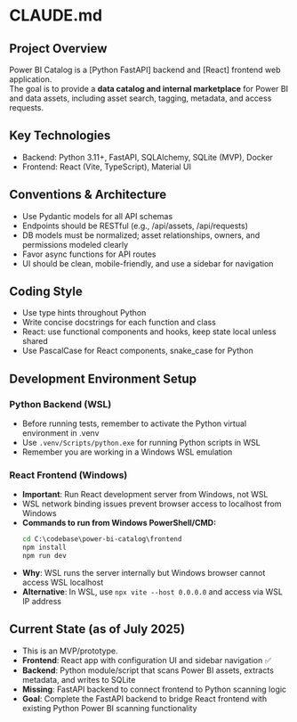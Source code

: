 # CLAUDE.md

## Project Overview
Power BI Catalog is a [Python FastAPI] backend and [React] frontend web application.  
The goal is to provide a **data catalog and internal marketplace** for Power BI and data assets, including asset search, tagging, metadata, and access requests.

## Key Technologies
- Backend: Python 3.11+, FastAPI, SQLAlchemy, SQLite (MVP), Docker
- Frontend: React (Vite, TypeScript), Material UI

## Conventions & Architecture
- Use Pydantic models for all API schemas
- Endpoints should be RESTful (e.g., /api/assets, /api/requests)
- DB models must be normalized; asset relationships, owners, and permissions modeled clearly
- Favor async functions for API routes
- UI should be clean, mobile-friendly, and use a sidebar for navigation

## Coding Style
- Use type hints throughout Python
- Write concise docstrings for each function and class
- React: use functional components and hooks, keep state local unless shared
- Use PascalCase for React components, snake_case for Python

## Development Environment Setup
### Python Backend (WSL)
- Before running tests, remember to activate the Python virtual environment in .venv
- Use `.venv/Scripts/python.exe` for running Python scripts in WSL
- Remember you are working in a Windows WSL emulation

### React Frontend (Windows)
- **Important**: Run React development server from Windows, not WSL
- WSL network binding issues prevent browser access to localhost from Windows
- **Commands to run from Windows PowerShell/CMD:**
  ```cmd
  cd C:\codebase\power-bi-catalog\frontend
  npm install
  npm run dev
  ```
- **Why**: WSL runs the server internally but Windows browser cannot access WSL localhost
- **Alternative**: In WSL, use `npx vite --host 0.0.0.0` and access via WSL IP address

## Current State (as of July 2025)
- This is an MVP/prototype.
- **Frontend**: React app with configuration UI and sidebar navigation ✅
- **Backend**: Python module/script that scans Power BI assets, extracts metadata, and writes to SQLite
- **Missing**: FastAPI backend to connect frontend to Python scanning logic
- **Goal**: Complete the FastAPI backend to bridge React frontend with existing Python Power BI scanning functionality